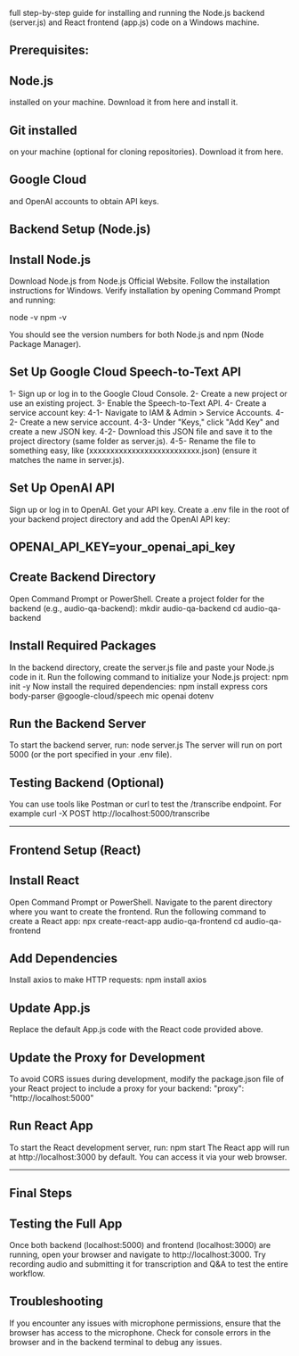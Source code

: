 full step-by-step guide for installing and running the Node.js backend (server.js) and React frontend (app.js) code on a Windows machine.

Prerequisites:
-
Node.js
-
installed on your machine. Download it from here and install it.

Git installed
-
on your machine (optional for cloning repositories). Download it from here.

Google Cloud
-
and OpenAI accounts to obtain API keys.

Backend Setup (Node.js)
-

Install Node.js
-

Download Node.js from Node.js Official Website.
Follow the installation instructions for Windows.
Verify installation by opening Command Prompt and running:

node -v
npm -v

You should see the version numbers for both Node.js and npm (Node Package Manager).

Set Up Google Cloud Speech-to-Text API
-
1- Sign up or log in to the Google Cloud Console.
2- Create a new project or use an existing project.
3- Enable the Speech-to-Text API.
4- Create a service account key:
    4-1- Navigate to IAM & Admin > Service Accounts.
    4-2- Create a new service account.
    4-3- Under "Keys," click "Add Key" and create a new JSON key.
    4-2- Download this JSON file and save it to the project directory (same folder as server.js).
    4-5- Rename the file to something easy, like (xxxxxxxxxxxxxxxxxxxxxxxxxx.json) (ensure it matches the name in server.js).

Set Up OpenAI API
-
Sign up or log in to OpenAI.
Get your API key.
Create a .env file in the root of your backend project directory and add the OpenAI API key:

OPENAI_API_KEY=your_openai_api_key
-

Create Backend Directory
-

Open Command Prompt or PowerShell.
Create a project folder for the backend (e.g., audio-qa-backend):
mkdir audio-qa-backend
cd audio-qa-backend

Install Required Packages
-

In the backend directory, create the server.js file and paste your Node.js code in it.
Run the following command to initialize your Node.js project:
npm init -y
Now install the required dependencies:
npm install express cors body-parser @google-cloud/speech mic openai dotenv

Run the Backend Server
-
To start the backend server, run:
node server.js
The server will run on port 5000 (or the port specified in your .env file).

Testing Backend (Optional)
-

You can use tools like Postman or curl to test the /transcribe endpoint. For example
curl -X POST http://localhost:5000/transcribe

------------------------------------------------------------------------------------



Frontend Setup (React)
-

Install React
-

Open Command Prompt or PowerShell.
Navigate to the parent directory where you want to create the frontend.
Run the following command to create a React app:
npx create-react-app audio-qa-frontend
cd audio-qa-frontend

Add Dependencies
-
Install axios to make HTTP requests:
npm install axios

Update App.js
-
Replace the default App.js code with the React code provided above.

Update the Proxy for Development
-
To avoid CORS issues during development, modify the package.json file of your React project to include a proxy for your backend:
"proxy": "http://localhost:5000"

Run React App
-

To start the React development server, run:
npm start
The React app will run at http://localhost:3000 by default. You can access it via your web browser.

--------------------------------------------------------------------------

Final Steps
-
Testing the Full App
-

Once both backend (localhost:5000) and frontend (localhost:3000) are running, open your browser and navigate to http://localhost:3000.
Try recording audio and submitting it for transcription and Q&A to test the entire workflow.

Troubleshooting
-
If you encounter any issues with microphone permissions, ensure that the browser has access to the microphone.
Check for console errors in the browser and in the backend terminal to debug any issues.
